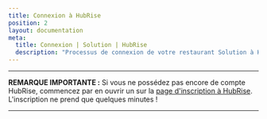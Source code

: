 ```yaml
---
title: Connexion à HubRise
position: 2
layout: documentation
meta:
  title: Connexion | Solution | HubRise
  description: "Processus de connexion de votre restaurant Solution à HubRise : liste des éléments à fournir et étapes à suivre pour recevoir vos commandes Solution dans votre solution d'encaissement."
---
```


---

**REMARQUE IMPORTANTE :** Si vous ne possédez pas encore de compte HubRise, commencez par en ouvrir un sur la [page d'inscription à HubRise](https://manager.hubrise.com/signup). L'inscription ne prend que quelques minutes !

---
